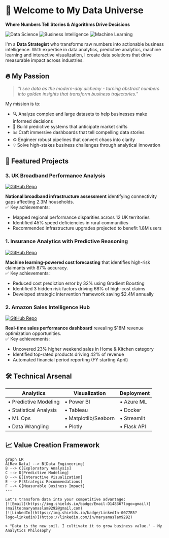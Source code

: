 # 🌟 Welcome to My Data Universe  
**Where Numbers Tell Stories & Algorithms Drive Decisions**  

![Data Science](https://img.shields.io/badge/-Data%20Science-2CA5E0?logo=python&logoColor=white)
![Business Intelligence](https://img.shields.io/badge/-Business%20Intelligence-FF6D00?logo=powerbi)
![Machine Learning](https://img.shields.io/badge/-Machine%20Learning-8A2BE2)

I'm a **Data Strategist** who transforms raw numbers into actionable business intelligence. With expertise in data analytics, predictive analytics, machine learning and interactive visualization, I create data solutions that drive measurable impact across industries.

## 🔥 My Passion  
> *"I see data as the modern-day alchemy - turning abstract numbers into golden insights that transform business trajectories."*  

My mission is to:
- 🔍 Analyze complex and large datasets to help businesses make informed decisions
- 🚀 Build predictive systems that anticipate market shifts
- 📊 Craft immersive dashboards that tell compelling data stories
- ⚙️ Engineer robust pipelines that convert chaos into clarity
- 💡 Solve high-stakes business challenges through analytical innovation

## 💼 Featured Projects  

### 3. UK Broadband Performance Analysis  
[![GitHub Repo](https://img.shields.io/badge/REPO-100000?logo=github&logoColor=white)](https://github.com/Maryam9292/UK-Broadband-Performance-Analysis)   

**National broadband infrastructure assessment** identifying connectivity gaps affecting 2.3M households.  
✅ Key achievements:  
- Mapped regional performance disparities across 12 UK territories  
- Identified 45% speed deficiencies in rural communities  
- Recommended infrastructure upgrades projected to benefit 1.8M users  

### 1. Insurance Analytics with Predictive Reasoning
[![GitHub Repo](https://img.shields.io/badge/REPO-100000?logo=github&logoColor=white)](https://github.com/Maryam9292/Health-Insurance-Claims-Cost-Analysis) 

**Machine learning-powered cost forecasting** that identifies high-risk claimants with 87% accuracy.  
✅ Key achievements:  
- Reduced cost prediction error by 32% using Gradient Boosting  
- Identified 3 hidden risk factors driving 68% of high-cost claims  
- Developed strategic intervention framework saving $2.4M annually  

### 2. Amazon Sales Intelligence Hub  
[![GitHub Repo](https://img.shields.io/badge/REPO-100000?logo=github&logoColor=white)](https://github.com/Maryam9292/Amazon-Sales-Performance-Dashboard) 

**Real-time sales performance dashboard** revealing $18M revenue optimization opportunities.  
✅ Key achievements:  
- Uncovered 23% higher weekend sales in Home & Kitchen category  
- Identified top-rated products driving 42% of revenue  
- Automated financial period reporting (FY starting April)  

## 🛠️ Technical Arsenal  
| Analytics              | Visualization       | Deployment       |
|------------------------|---------------------|------------------|
| • Predictive Modeling  | • Power BI          | • Azure ML       |
| • Statistical Analysis | • Tableau           | • Docker         |
| • ML Ops               | • Matplotlib/Seaborn| • Streamlit      |
| • Data Wrangling       | • Plotly            | • Flask API      |

## 📈 Value Creation Framework  
```mermaid
graph LR
A[Raw Data] --> B[Data Engineering]
B --> C[Exploratory Analysis]
C --> D[Predictive Modeling]
D --> E[Interactive Visualization]
E --> F[Strategic Recommendations]
F --> G[Measurable Business Impact]
---

Let's transform data into your competitive advantage:  
[![Email](https://img.shields.io/badge/Email-D14836?logo=gmail)](mailto:maryamaslam9292@gmail.com)
[![LinkedIn](https://img.shields.io/badge/LinkedIn-0077B5?logo=linkedin)](https://linkedin.com/in/maryamaslam9292)

> "Data is the new soil. I cultivate it to grow business value." - My Analytics Philosophy  
